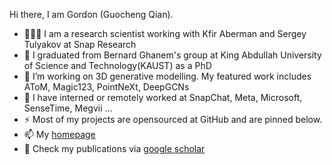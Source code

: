 <p2>Hi there, I am Gordon (Guocheng Qian).</p2>
- 👨🏼‍💻 I am a research scientist working with Kfir Aberman and Sergey Tulyakov at Snap Research
- 👯 I graduated from Bernard Ghanem's group at King Abdullah University of Science and Technology(KAUST) as a PhD
- 🔭 I’m working on 3D generative modelling. My featured work includes AToM, Magic123, PointNeXt, DeepGCNs
- 🌱 I have interned or remotely worked at SnapChat, Meta, Microsoft, SenseTime, Megvii ...
- ⚡ Most of my projects are opensourced at GitHub and are pinned below.
- 📫 My [homepage](https://guochengqian.github.io/)
- :book: Check my publications via [google scholar](https://scholar.google.com/citations?user=DUDaxg4AAAAJ&hl=en)

<!--
**guochengqian/guochengqian** is a ✨ _special_ ✨ repository because its `README.md` (this file) appears on your GitHub profile.

Here are some ideas to get you started:

- 🔭 I’m currently working on ...
- 🌱 I’m currently learning ...
- 👯 I’m looking to collaborate on ...
- 🤔 I’m looking for help with ...
- 💬 Ask me about ...
- 📫 How to reach me: ...
- 😄 Pronouns: ...
- ⚡ Fun fact: ...

<div align="center">
  <p>

  <a href="https://github.com/guochengqian">

  <img src="https://github-readme-stats.vercel.app/api?username=guochengqian&show_icons=true&theme=default&hide=contribs,issues" />

  </a>
  
  </p>
</div>

-->
